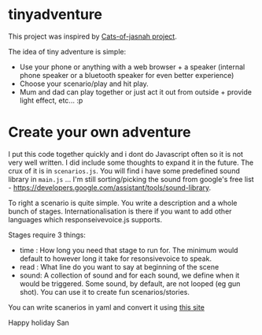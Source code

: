 # tinyadventure

This project was inspired by [Cats-of-jasnah project](https://github.com/countable/cats-of-jasnah).

The idea of tiny adventure is simple:

 - Use your phone or anything with a web browser + a speaker (internal phone speaker or a bluetooth speaker for even better experience)
 - Choose your scenario/play and hit play. 
 - Mum and dad can play together or just act it out from outside + provide light effect, etc... :p 

# Create your own adventure

 I put this code together quickly and i dont do Javascript often so it is not very well written. I did include some thoughts to expand it in the future. The crux of it is in `scenarios.js`. You will find i have some predefined sound library in `main.js` ... I'm still sorting/picking the sound from google's free list - https://developers.google.com/assistant/tools/sound-library.

To right a scenario is quite simple. You write a description and a whole bunch of stages. Internationalisation is there if you want to add other languages which responseivevoice.js supports. 

Stages require 3 things: 
 - time : How long you need that stage to run for. The minimum would default to however long it take for resonsivevoice to speak.
 - read : What line do you want to say at beginning of the scene
 - sound: A collection of sound and for each sound, we define when it would be triggered. Some sound, by default, are not looped (eg gun shot). You can use it to create fun scenarios/stories.

 You can write scanerios in yaml and convert it using [this site](https://www.json2yaml.com/)

Happy holiday
San
